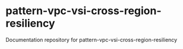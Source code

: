 # pattern-vpc-vsi-cross-region-resiliency
Documentation repository for pattern-vpc-vsi-cross-region-resiliency
